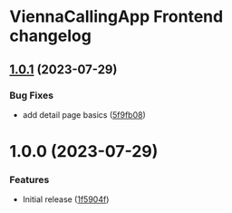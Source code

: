# ViennaCallingApp Frontend changelog

## [1.0.1](https://github.com/ViennaCallingApp/frontend/compare/v1.0.0...v1.0.1) (2023-07-29)


### Bug Fixes

* add detail page basics ([5f9fb08](https://github.com/ViennaCallingApp/frontend/commit/5f9fb08a91434546c176da046bebf68e963eaed2))

# 1.0.0 (2023-07-29)


### Features

* Initial release ([1f5904f](https://github.com/ViennaCallingApp/frontend/commit/1f5904fda0f06ab19bb85f3232937eafb2bb165b))
